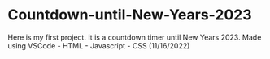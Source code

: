 # Countdown-until-New-Years-2023

Here is my first project. It is a countdown timer until New Years 2023. Made using VSCode - HTML - Javascript - CSS (11/16/2022)
